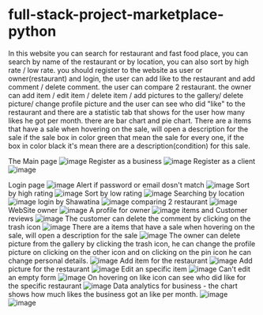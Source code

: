 # full-stack-project-marketplace-python
In this website you can search for restaurant and fast food place, you can search by name of the restaurant or by location, you can also sort by high rate / low rate.
you should register to the website as user or owner(restaurant) and login, the user can add like to the restaurant and add comment / delete comment.
the user can compare 2 restaurant.
the owner can add item / edit item / delete item / add pictures to the gallery/ delete picture/ change profile picture and the user can see who did "like" to the restaurant and there are a statistic tab that shows for the user how many likes he got per month. there are bar chart and pie chart.
There are a items that have a sale when hovering on the sale, will open a description for the sale
if the sale box in color green that mean the sale for every one, if the box in color black it's mean there are a description(condition) for this sale.

The Main page
![image](https://user-images.githubusercontent.com/77536857/185373499-08937c11-a942-4050-b47f-1144d4598c0f.png)
Register as a business
![image](https://user-images.githubusercontent.com/77536857/185373826-97733885-ef2b-4865-9fde-d1c496c11c36.png)
Register as a client
![image](https://user-images.githubusercontent.com/77536857/185373934-9a7f7b18-a8ac-4dc3-8705-c7118d1e8023.png)

Login page
![image](https://user-images.githubusercontent.com/77536857/185374079-bae0bfa7-07ec-4da9-8c49-1cbeee77e4b0.png)
Alert if password or email dosn't match
![image](https://user-images.githubusercontent.com/77536857/185374224-d1c70ac3-2659-41e2-af03-2632c1c87b31.png)
Sort by high rating
![image](https://user-images.githubusercontent.com/77536857/185374476-f02ac73b-46f3-44c6-9fa3-349374285fd4.png)
Sort by low rating
![image](https://user-images.githubusercontent.com/77536857/185374580-47ad4e96-e8f8-40e0-8208-be2a792c437f.png)
Searching by location 
![image](https://user-images.githubusercontent.com/77536857/185378080-95d8db59-6af4-40a9-8043-27ef0749502f.png)
login by Shawatina
![image](https://user-images.githubusercontent.com/77536857/185375051-26f9f897-fe9b-4c11-ae22-78f1b8bb2227.png)
comparing 2 restaurant 
![image](https://user-images.githubusercontent.com/77536857/185375254-987bc62a-5500-4dbe-aa7b-86e2ef65b4c0.png)
WebSite owner 
![image](https://user-images.githubusercontent.com/77536857/185375376-c75e43be-8599-420b-967b-4f3c6a9412c1.png)
A profile for owner 
![image](https://user-images.githubusercontent.com/77536857/185375504-e5cde090-c868-443c-9ab1-cb180652cb28.png)
items and Customer reviews
![image](https://user-images.githubusercontent.com/77536857/185375715-4b09333d-7c4d-4f5d-a3a3-dbb5917e04a5.png)
The customer can delete the comment by clicking on the trash icon
![image](https://user-images.githubusercontent.com/77536857/185375859-925a5d6d-5094-4f0a-bf12-9486e1234313.png)
There are a items that have a sale when hovering on the sale, will open a description for the sale
![image](https://user-images.githubusercontent.com/77536857/185376171-a8a9f5e6-e42a-4f89-9e1a-d758f50073f6.png)
The owner can delete picture from the gallery by clicking the trash icon, he can change the profile picture on clicking on the other icon and on clicking on the pin icon he can change personal details.
![image](https://user-images.githubusercontent.com/77536857/185376722-a2d10c9d-7e39-4ad5-8bae-544152be2761.png)
Add item for the restaurant 
![image](https://user-images.githubusercontent.com/77536857/185377679-b16d1c5c-59eb-4278-9c17-eea065f39c3c.png)
Add picture for the restaurant 
![image](https://user-images.githubusercontent.com/77536857/185377782-397f8d2d-5173-4ce2-9a0e-c08699e8491f.png)
Edit an specific item 
![image](https://user-images.githubusercontent.com/77536857/185377875-fd90cff9-7956-4bbd-8237-6d252b43b3fe.png)
Can't edit an empty form 
![image](https://user-images.githubusercontent.com/77536857/185378272-a56e7bf8-3267-4fe6-89ba-8af304d159d5.png)
On hovering on like icon can see who did like for the specific restaurant
![image](https://user-images.githubusercontent.com/77536857/185378476-c3e54261-45b0-4a24-b7d9-1a275118a718.png)
Data analytics for business - the chart shows how much likes the business got an like per month.
![image](https://user-images.githubusercontent.com/77536857/190483822-793aba2e-9f90-43ba-9107-e61bda3bf415.png)
![image](https://user-images.githubusercontent.com/77536857/190484074-f0352f25-13be-462d-9fbb-ef23d032f1c2.png)


